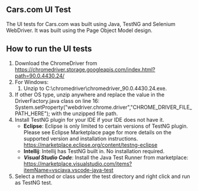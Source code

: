 ## Cars.com UI Test
The UI tests for Cars.com was built using Java, TestNG and Selenium WebDriver. It was built using the Page Object Model design.

## How to run the UI tests
1. Download the ChromeDriver from https://chromedriver.storage.googleapis.com/index.html?path=90.0.4430.24/
2. For Windows:
    1. Unzip to C:\chromedriver\chromedriver_90.0.4430.24.exe.
3. If other OS type, unzip anywhere and replace the value in the DriverFactory.java class on line 16: System.setProperty("webdriver.chrome.driver","CHROME_DRIVER_FILE_PATH_HERE"); with the unzipped file path.
4. Install TestNG plugin for your IDE if your IDE does not have it. 
    - **Eclipse**: Eclipse is only limited to certain versions of TestNG plugin. Please see Eclipse Marketplace page for more details on the supported version and installation instructions. https://marketplace.eclipse.org/content/testng-eclipse
    - **Intellij**: Intellij has TestNG built in. No installation required.
    - ***Visual Studio Code***: Install the Java Test Runner from marketplace: https://marketplace.visualstudio.com/items?itemName=vscjava.vscode-java-test
5. Select a method or class under the test directory and right click and run as TestNG test.

